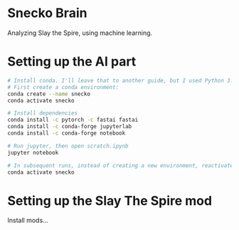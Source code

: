 # Snecko Brain
Analyzing Slay the Spire, using machine learning.

# Setting up the AI part

```bash
# Install conda. I'll leave that to another guide, but I used Python 3.7 / 3.8 and miniconda.
# First create a conda environment:
conda create --name snecko
conda activate snecko

# Install dependencies
conda install -c pytorch -c fastai fastai
conda install -c conda-forge jupyterlab
conda install -c conda-forge notebook

# Run jupyter, then open scratch.ipynb
jupyter notebook

# In subsequent runs, instead of creating a new environment, reactivate your old one:
conda activate snecko
```

# Setting up the Slay The Spire mod

Install mods...
